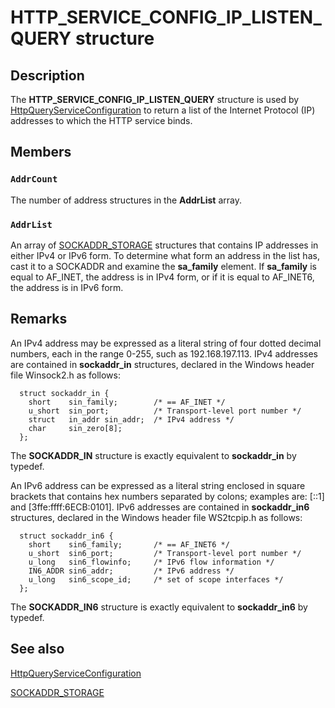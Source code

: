 # HTTP_SERVICE_CONFIG_IP_LISTEN_QUERY structure

## Description

The
**HTTP_SERVICE_CONFIG_IP_LISTEN_QUERY** structure is used by
[HttpQueryServiceConfiguration](https://learn.microsoft.com/windows/desktop/api/http/nf-http-httpqueryserviceconfiguration) to return a list of the Internet Protocol (IP) addresses to which the HTTP service binds.

## Members

### `AddrCount`

The number of address structures in the **AddrList** array.

### `AddrList`

An array of
[SOCKADDR_STORAGE](https://learn.microsoft.com/previous-versions/windows/desktop/legacy/ms740504(v=vs.85)) structures that contains IP addresses in either IPv4 or IPv6 form. To determine what form an address in the list has, cast it to a SOCKADDR and examine the **sa_family** element. If **sa_family** is equal to AF_INET, the address is in IPv4 form, or if it is equal to AF_INET6, the address is in IPv6 form.

## Remarks

An IPv4 address may be expressed as a literal string of four dotted decimal numbers, each in the range 0-255, such as 192.168.197.113. IPv4 addresses are contained in **sockaddr_in** structures, declared in the Windows header file Winsock2.h as follows:

``` syntax
  struct sockaddr_in {
    short    sin_family;        /* == AF_INET */
    u_short  sin_port;          /* Transport-level port number */
    struct   in_addr sin_addr;  /* IPv4 address */
    char     sin_zero[8];
  };

```

The **SOCKADDR_IN** structure is exactly equivalent to **sockaddr_in** by typedef.

An IPv6 address can be expressed as a literal string enclosed in square brackets that contains hex numbers separated by colons; examples are: [::1] and [3ffe:ffff:6ECB:0101]. IPv6 addresses are contained in **sockaddr_in6** structures, declared in the Windows header file WS2tcpip.h as follows:

``` syntax
  struct sockaddr_in6 {
    short    sin6_family;       /* == AF_INET6 */
    u_short  sin6_port;         /* Transport-level port number */
    u_long   sin6_flowinfo;     /* IPv6 flow information */
    IN6_ADDR sin6_addr;         /* IPv6 address */
    u_long   sin6_scope_id;     /* set of scope interfaces */
  };

```

The **SOCKADDR_IN6** structure is exactly equivalent to **sockaddr_in6** by typedef.

## See also

[HttpQueryServiceConfiguration](https://learn.microsoft.com/windows/desktop/api/http/nf-http-httpqueryserviceconfiguration)

[SOCKADDR_STORAGE](https://learn.microsoft.com/previous-versions/windows/desktop/legacy/ms740504(v=vs.85))